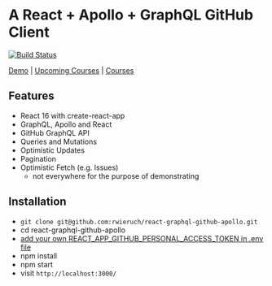 # A React + Apollo + GraphQL GitHub Client

[![Build Status](https://travis-ci.org/rwieruch/react-graphql-github-apollo.svg?branch=master)](https://travis-ci.org/rwieruch/react-graphql-github-apollo)

[Demo](https://react-graphql-github-apollo.wieruch.com) | [Upcoming Courses](https://www.getrevue.co/profile/rwieruch) | [Courses](https://roadtoreact.com)

## Features

* React 16 with create-react-app
* GraphQL, Apollo and React
* GitHub GraphQL API
* Queries and Mutations
* Optimistic Updates
* Pagination
* Optimistic Fetch (e.g. Issues)
  * not everywhere for the purpose of demonstrating

## Installation

* `git clone git@github.com:rwieruch/react-graphql-github-apollo.git`
* cd react-graphql-github-apollo
* [add your own REACT_APP_GITHUB_PERSONAL_ACCESS_TOKEN in .env file](https://help.github.com/articles/creating-a-personal-access-token-for-the-command-line/)
* npm install
* npm start
* visit `http://localhost:3000/`
